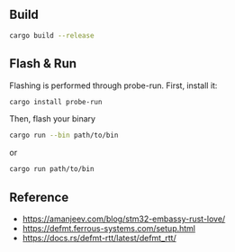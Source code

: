 ## Build
```bash
cargo build --release
```
## Flash & Run
Flashing is performed through probe-run.
First, install it:
```bash
cargo install probe-run
```

Then, flash your binary
```bash
cargo run --bin path/to/bin
```
or 

```bash
cargo run path/to/bin
```

## Reference
- https://amanjeev.com/blog/stm32-embassy-rust-love/
- https://defmt.ferrous-systems.com/setup.html
- https://docs.rs/defmt-rtt/latest/defmt_rtt/